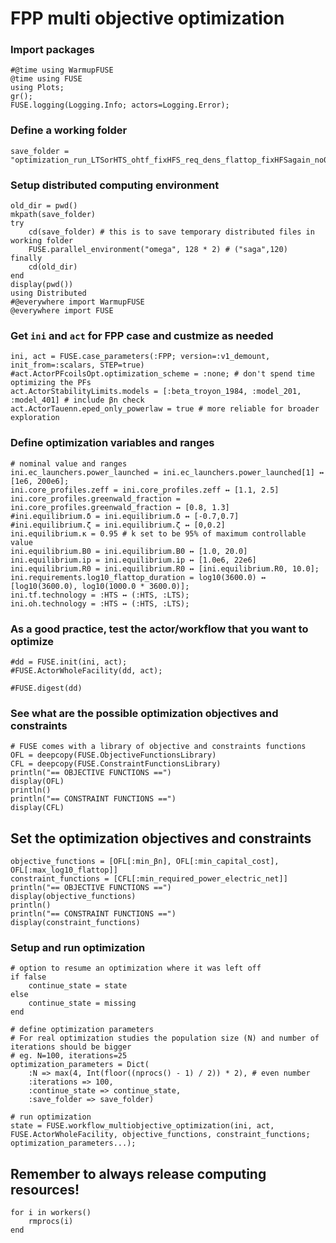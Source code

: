 # FPP multi objective optimization

### Import packages


```@julia
#@time using WarmupFUSE
@time using FUSE
using Plots;
gr();
FUSE.logging(Logging.Info; actors=Logging.Error);
```

### Define a working folder


```@julia
save_folder = "optimization_run_LTSorHTS_ohtf_fixHFS_req_dens_flattop_fixHFSagain_no0ohm_explore2_minopt_maxflat"
```

### Setup distributed computing environment


```@julia
old_dir = pwd()
mkpath(save_folder)
try
    cd(save_folder) # this is to save temporary distributed files in working folder
    FUSE.parallel_environment("omega", 128 * 2) # ("saga",120)
finally
    cd(old_dir)
end
display(pwd())
using Distributed
#@everywhere import WarmupFUSE
@everywhere import FUSE
```

### Get `ini` and `act` for FPP case and custmize as needed


```@julia
ini, act = FUSE.case_parameters(:FPP; version=:v1_demount, init_from=:scalars, STEP=true)
#act.ActorPFcoilsOpt.optimization_scheme = :none; # don't spend time optimizing the PFs
act.ActorStabilityLimits.models = [:beta_troyon_1984, :model_201, :model_401] # include βn check
act.ActorTauenn.eped_only_powerlaw = true # more reliable for broader exploration
```

### Define optimization variables and ranges


```@julia
# nominal value and ranges
ini.ec_launchers.power_launched = ini.ec_launchers.power_launched[1] ↔ [1e6, 200e6];
ini.core_profiles.zeff = ini.core_profiles.zeff ↔ [1.1, 2.5]
ini.core_profiles.greenwald_fraction = ini.core_profiles.greenwald_fraction ↔ [0.8, 1.3]
#ini.equilibrium.δ = ini.equilibrium.δ ↔ [-0.7,0.7]
#ini.equilibrium.ζ = ini.equilibrium.ζ ↔ [0,0.2]
ini.equilibrium.κ = 0.95 # k set to be 95% of maximum controllable value
ini.equilibrium.B0 = ini.equilibrium.B0 ↔ [1.0, 20.0]
ini.equilibrium.ip = ini.equilibrium.ip ↔ [1.0e6, 22e6]
ini.equilibrium.R0 = ini.equilibrium.R0 ↔ [ini.equilibrium.R0, 10.0];
ini.requirements.log10_flattop_duration = log10(3600.0) ↔ [log10(3600.0), log10(1000.0 * 3600.0)];
ini.tf.technology = :HTS ↔ (:HTS, :LTS);
ini.oh.technology = :HTS ↔ (:HTS, :LTS);
```

### As a good practice, test the actor/workflow that you want to optimize


```@julia
#dd = FUSE.init(ini, act);
#FUSE.ActorWholeFacility(dd, act);
```


```@julia
#FUSE.digest(dd)
```

### See what are the possible optimization objectives and constraints


```@julia
# FUSE comes with a library of objective and constraints functions
OFL = deepcopy(FUSE.ObjectiveFunctionsLibrary)
CFL = deepcopy(FUSE.ConstraintFunctionsLibrary)
println("== OBJECTIVE FUNCTIONS ==")
display(OFL)
println()
println("== CONSTRAINT FUNCTIONS ==")
display(CFL)
```

## Set the optimization objectives and constraints


```@julia
objective_functions = [OFL[:min_βn], OFL[:min_capital_cost], OFL[:max_log10_flattop]]
constraint_functions = [CFL[:min_required_power_electric_net]]
println("== OBJECTIVE FUNCTIONS ==")
display(objective_functions)
println()
println("== CONSTRAINT FUNCTIONS ==")
display(constraint_functions)
```

### Setup and run optimization


```@julia
# option to resume an optimization where it was left off
if false
    continue_state = state
else
    continue_state = missing
end

# define optimization parameters
# For real optimization studies the population size (N) and number of iterations should be bigger
# eg. N=100, iterations=25
optimization_parameters = Dict(
    :N => max(4, Int(floor((nprocs() - 1) / 2)) * 2), # even number
    :iterations => 100,
    :continue_state => continue_state,
    :save_folder => save_folder)

# run optimization
state = FUSE.workflow_multiobjective_optimization(ini, act, FUSE.ActorWholeFacility, objective_functions, constraint_functions; optimization_parameters...);

```

## Remember to always release computing resources!


```@julia
for i in workers()
    rmprocs(i)
end
```
